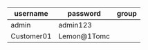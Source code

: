 | username   | password    | group |
| ---------- | ----------- | ----- |
| admin      | admin123    |       |
| Customer01 | Lemon@1Tomc |       |
